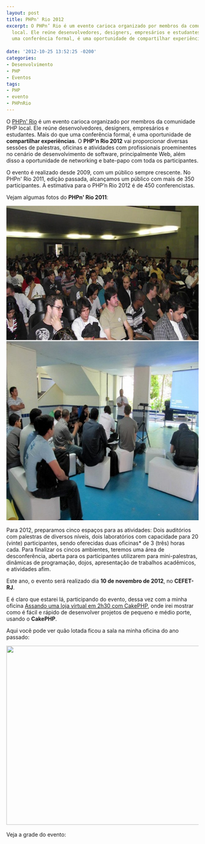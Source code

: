 ```yaml
---
layout: post
title: PHPn' Rio 2012
excerpt: O PHPn’ Rio é um evento carioca organizado por membros da comunidade PHP
  local. Ele reúne desenvolvedores, designers, empresários e estudantes. Mais do que
  uma conferência formal, é uma oportunidade de compartilhar experiências.

date: '2012-10-25 13:52:25 -0200'
categories:
- Desenvolvimento
- PHP
- Eventos
tags:
- PHP
- evento
- PHPnRio
---
```

O [PHPn' Rio](http://phpnrio.com.br/) é um evento carioca organizado por membros da comunidade PHP local. Ele reúne desenvolvedores, designers, empresários e estudantes. Mais do que uma conferência formal, é uma oportunidade de <strong>compartilhar experiências</strong>. O <strong>PHP’n Rio 2012</strong> vai proporcionar diversas sessões de palestras, oficinas e atividades com profissionais proeminentes no cenário de desenvolvimento de software, principalmente Web, além disso a oportunidade de networking e bate-papo com toda os participantes.

O evento é realizado desde 2009, com um público sempre crescente. No PHPn' Rio 2011, edição passada, alcançamos um público com mais de 350 participantes. A estimativa para o PHP’n Rio 2012 é de 450 conferencistas.

Vejam algumas fotos do <strong>PHPn' Rio 2011</strong>:

<img class="aligncenter size-thumbnail wp-image-2713" title="Auditório 1" src="/assets/uploads/2012/10/auditorio1-624x351.jpg" alt="" width="624" height="351" />

<img class="aligncenter size-thumbnail wp-image-2716" title="Desconferência" src="/assets/uploads/2012/10/desconferencia-624x468.jpg" alt="" width="624" height="468" />

Para 2012, preparamos cinco espaços para as atividades: Dois auditórios com palestras de diversos níveis, dois laboratórios com capacidade para 20 (vinte) participantes, sendo oferecidas duas oficinas* de 3 (três) horas cada. Para finalizar os cincos ambientes, teremos uma área de desconferência, aberta para os participantes utilizarem para mini-palestras, dinâmicas de programação, dojos, apresentação de trabalhos acadêmicos, e atividades afim.

Este ano, o evento será realizado dia <strong>10 de novembro de 2012</strong>, no <strong>CEFET-RJ</strong>.

E é claro que estarei lá, participando do evento, dessa vez com a minha oficina [Assando uma loja virtual em 2h30 com CakePHP](http://phpnrio.com.br/2012/assando-uma-loja-virtual-em-2h30-com-cakephp), onde irei mostrar como é fácil e rápido de desenvolver projetos de pequeno e médio porte, usando o <strong>CakePHP</strong>.

Aqui você pode ver quão lotada ficou a sala na minha oficina do ano passado:

<img class="aligncenter size-thumbnail wp-image-2717" title="Laboratório" src="/assets/uploads/2012/10/Laboratório-624x468.jpg" alt="" width="624" height="468" />

Veja a grade do evento:

[](http://phpnrio.com.br/)

